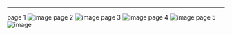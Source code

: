 ---
page 1
![image](https://github.com/SU-sumico/dlj/assets/130117169/530cbab2-8ae8-4831-9525-f2ab539ae18e)
page 2
![image](https://github.com/SU-sumico/dlj/assets/130117169/150c2f96-5003-476e-9119-f0689b1ce6f7)
page 3
![image](https://github.com/SU-sumico/dlj/assets/130117169/adf574f4-a407-4de2-b24f-130fea207da9)
page 4
![image](https://github.com/SU-sumico/dlj/assets/130117169/580fe970-0edd-4720-9b46-f0ff34f591e4)
page 5
![image](https://github.com/SU-sumico/dlj/assets/130117169/fe5fc17c-febe-4d9b-8f02-70c4c8698c61)




